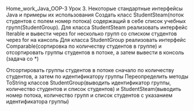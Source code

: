 Home_work_Java_OOP-3
Урок 3. Некоторые стандартные интерфейсы Java и примеры их использования
Создать класс StudentSteam(поток студентов с полем номер потока) содержащий в себе список учебных групп(StudentGroup).
Для класса StudentSteam реализовать интерфейс Iterable и вывести через for несколько групп со списком студентов через for на кансоль
Для класса StudentGroup реализовать интерфейс Comparable(сортировка по количеству студентов в группе) и отсортировать группы студентов в потоке, а затем вывести в консоль
(задача со *)

Отсортировать группы студентов в потоке сначало по количеству студентов, а затем по идентификатору группы
Переопределить методы ToString классов StudentGroup(выводить идентификатор группы, количество студентов и список студентов) и StudentSteam(выводить номер потока, количество групп и список студентов с указанием идентификатора группы)
